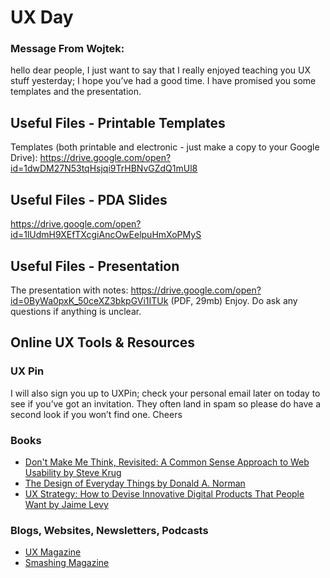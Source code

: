 # UX Day

### Message From Wojtek:

hello dear people, I just want to say that I really enjoyed teaching you UX stuff yesterday; I hope you’ve had a good time. I have promised you some templates and the presentation. 


## Useful Files - Printable Templates

Templates (both printable and electronic - just make a copy to your Google Drive): https://drive.google.com/open?id=1dwDM27N53tqHsjqi9TrHBNvGZdQ1mUl8

## Useful Files - PDA Slides

https://drive.google.com/open?id=1lUdmH9XEfTXcgiAncOwEelpuHmXoPMyS

## Useful Files - Presentation

The presentation with notes: https://drive.google.com/open?id=0ByWa0pxK_50ceXZ3bkpGVi1ITUk (PDF, 29mb)
Enjoy.
Do ask any questions if anything is unclear.

## Online UX Tools & Resources

### UX Pin

I will also sign you up to UXPin; check your personal email later on today to see if you’ve got an invitation. They often land in spam so please do have a second look if you won’t find one. Cheers

### Books

- [Don't Make Me Think, Revisited: A Common Sense Approach to Web Usability
by Steve Krug](https://www.goodreads.com/book/show/18197267-don-t-make-me-think-revisited)
- [The Design of Everyday Things
by Donald A. Norman](https://www.goodreads.com/book/show/840.The_Design_of_Everyday_Things)
- [UX Strategy: How to Devise Innovative Digital Products That People Want by Jaime Levy](https://www.goodreads.com/book/show/24346911-ux-strategy?ac=1&from_search=true)


### Blogs, Websites, Newsletters, Podcasts

- [UX Magazine](http://uxmag.com/)
- [Smashing Magazine](https://www.smashingmagazine.com/)
